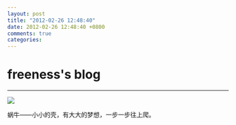 ```yaml
---
layout: post
title: "2012-02-26 12:48:40"
date: 2012-02-26 12:48:40 +0800
comments: true
categories: 
---
```


# freeness's blog

----------

![](http://okqmqrbgo.bkt.clouddn.com/201202261248401.jpg)

>
蜗牛——小小的壳，有大大的梦想，一步一步往上爬。